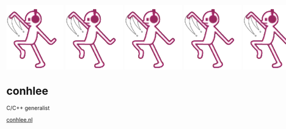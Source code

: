 <p style="display: flex; gap: 5px; margin: 0; padding: 0;">
<img src="ten.png" width="150"><img src="ten.png" width="150">
<img src="ten.png" width="150"><img src="ten.png" width="150">
<img src="ten.png" width="150">
</p>
<h1>conhlee</h1>
<p>C/C++ generalist</p>
<a href="https://conhlee.nl">conhlee.nl</a>
